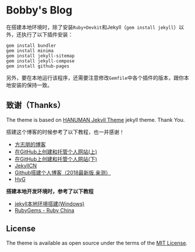 # Bobby's Blog

在搭建本地环境时，除了安装`Ruby+Devkit`和Jekyll（`gem install jekyll`）以外，还执行了以下插件安装：
```
gem install bundler
gem install minima
gem install jekyll-sitemap
gem install jekyll-compose
gem install github-pages
```
另外，要在本地运行该程序，还需要注意修改`Gemfile`中各个插件的版本，跟你本地安装的保持一致。

## 致谢（Thanks）
The theme is based on [HANUMAN Jekyll Theme](https://github.com/samanyougarg/hanuman) jekyll theme. Thank You.

搭建这个博客的时候参考了以下教程，也一并感谢！
 - [方志朋的博客](https://www.fangzhipeng.com/)
 - [在GitHub上创建和托管个人网站(上)](https://blog.csdn.net/qq_26927285/article/details/78761814)
 - [在GitHub上创建和托管个人网站(下)](https://blog.csdn.net/qq_26927285/article/details/78762237)
 - [JekyllCN](http://jekyllcn.com/)
 - [Github搭建个人博客（2018最新版,亲测）](https://blog.csdn.net/xudailong_blog/article/details/78762262)
 - [HyG](https://gaohaoyang.github.io/)

 **搭建本地开发环境时，参考了以下教程**
 - [jekyll本地环境搭建(Windows)](https://www.cnblogs.com/yevon/p/3308158.html)
 - [RubyGems - Ruby China](https://gems.ruby-china.com/)
 
## License

The theme is available as open source under the terms of the [MIT License](https://opensource.org/licenses/MIT).
